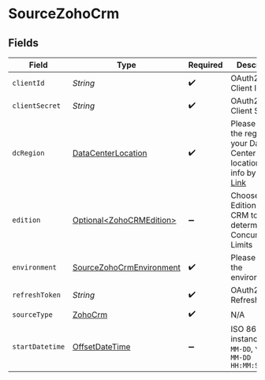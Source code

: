 # SourceZohoCrm


## Fields

| Field                                                                                                                                                    | Type                                                                                                                                                     | Required                                                                                                                                                 | Description                                                                                                                                              | Example                                                                                                                                                  |
| -------------------------------------------------------------------------------------------------------------------------------------------------------- | -------------------------------------------------------------------------------------------------------------------------------------------------------- | -------------------------------------------------------------------------------------------------------------------------------------------------------- | -------------------------------------------------------------------------------------------------------------------------------------------------------- | -------------------------------------------------------------------------------------------------------------------------------------------------------- |
| `clientId`                                                                                                                                               | *String*                                                                                                                                                 | :heavy_check_mark:                                                                                                                                       | OAuth2.0 Client ID                                                                                                                                       |                                                                                                                                                          |
| `clientSecret`                                                                                                                                           | *String*                                                                                                                                                 | :heavy_check_mark:                                                                                                                                       | OAuth2.0 Client Secret                                                                                                                                   |                                                                                                                                                          |
| `dcRegion`                                                                                                                                               | [DataCenterLocation](../../models/shared/DataCenterLocation.md)                                                                                          | :heavy_check_mark:                                                                                                                                       | Please choose the region of your Data Center location. More info by this <a href="https://www.zoho.com/crm/developer/docs/api/v2/multi-dc.html">Link</a> |                                                                                                                                                          |
| `edition`                                                                                                                                                | [Optional\<ZohoCRMEdition>](../../models/shared/ZohoCRMEdition.md)                                                                                       | :heavy_minus_sign:                                                                                                                                       | Choose your Edition of Zoho CRM to determine API Concurrency Limits                                                                                      |                                                                                                                                                          |
| `environment`                                                                                                                                            | [SourceZohoCrmEnvironment](../../models/shared/SourceZohoCrmEnvironment.md)                                                                              | :heavy_check_mark:                                                                                                                                       | Please choose the environment                                                                                                                            |                                                                                                                                                          |
| `refreshToken`                                                                                                                                           | *String*                                                                                                                                                 | :heavy_check_mark:                                                                                                                                       | OAuth2.0 Refresh Token                                                                                                                                   |                                                                                                                                                          |
| `sourceType`                                                                                                                                             | [ZohoCrm](../../models/shared/ZohoCrm.md)                                                                                                                | :heavy_check_mark:                                                                                                                                       | N/A                                                                                                                                                      |                                                                                                                                                          |
| `startDatetime`                                                                                                                                          | [OffsetDateTime](https://docs.oracle.com/javase/8/docs/api/java/time/OffsetDateTime.html)                                                                | :heavy_minus_sign:                                                                                                                                       | ISO 8601, for instance: `YYYY-MM-DD`, `YYYY-MM-DD HH:MM:SS+HH:MM`                                                                                        | 2000-01-01                                                                                                                                               |